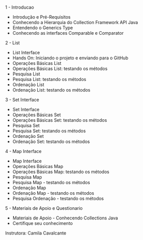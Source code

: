 
1 - Introducao
- Introdução e Pré-Requisitos
- Conhecendo a Hierarquia do Collection Framework API Java
- Entendendo o Generics Type
- Conhecendo as interfaces Comparable e Comparator

2 - List
- List Interface
- Hands On: Iniciando o projeto e enviando para o GitHub
- Operações Básicas List
- Operações Básicas List: testando os métodos
- Pesquisa List
- Pesquisa List: testando os métodos
- Ordenação List
- Ordenação List: testando os métodos

3 - Set Interface
- Set Interface
- Operações Básicas Set
- Operações Básicas Set: testando os métodos
- Pesquisa Set
- Pesquisa Set: testando os métodos
- Ordenação Set
- Ordenação Set: testando os métodos

4 - Map Interface
- Map Interface
- Operações Básicas Map
- Operações Básicas Map: testando os métodos
- Pesquisa Map
- Pesquisa Map - testando os métodos
- Ordenação Map
- Ordenação Map - testando os métodos
- Pesquisa Ordenação - testando os métodos

5 - Materiais de Apoio e Questionario
- Materiais de Apoio - Conhecendo Collections Java
- Certifique seu conhecimento

Instrutora: Camila Cavalcante
